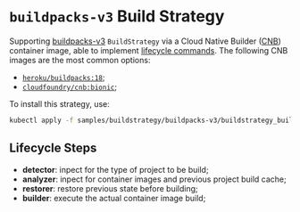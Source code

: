 # `buildpacks-v3` Build Strategy

Supporting [buildpacks-v3][buildpacks] `BuildStrategy` via a Cloud Native Builder ([CNB][cnb])
container image, able to implement [lifecycle commands][lifecycle]. The following CNB images are the
most common options:

* [`heroku/buildpacks:18`][hubheroku];
* [`cloudfoundry/cnb:bionic`][hubcloudfoundry];

To install this strategy, use:

```sh
kubectl apply -f samples/buildstrategy/buildpacks-v3/buildstrategy_buildpacks-v3_cr.yaml
```

## Lifecycle Steps

* **detector**: inpect for the type of project to be build;
* **analyzer**: inpect for container images and previous project build cache;
* **restorer**: restore previous state before building;
* **builder**: execute the actual container image build;

[buildpacks]: https://buildpacks.io/
[cnb]: https://buildpacks.io/docs/concepts/components/builder/
[lifecycle]: https://buildpacks.io/docs/concepts/components/lifecycle/
[hubheroku]: https://hub.docker.com/r/heroku/buildpacks/
[hubcloudfoundry]: https://hub.docker.com/r/cloudfoundry/cnb